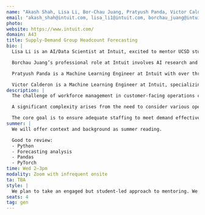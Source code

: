 ```yaml
---
name: "Akash Shah, Lisa Li, Bor-Chau Juang, Pratyush Panda, Victor Calderon"
email: "akash_shah@intuit.com, lisa_li1@intuit.com, borchau_juang@intuit.com, pratyush_panda@intuit.com, victor_calderon@intuit.com"
photo:
website: https://www.intuit.com/
domain: A43
title: Supply-Demand Group Headcount Forecasting
bio: |
  Lisa Li is an AI/Data Scientist at Intuit, excited to mentor UCSD students in tackling industry-level challenges. With seven years of experience spanning the insurance sector and now tech at Intuit, she specializes in applying Deep Learning, Time Series models, and LLM models to create impactful solutions. Lisa holds a Master's degree in Data Science from GSU and a Bachelor's in Math from UCLA, and is eager to guide students through developing and deploying data-driven models that address real-world business problems.

  Borchau Juang’s professional role at Intuit involves AI research and development, specifically focusing on AI/ML solutions to enhance customer success within the Virtual Expert Platform (VEP). This encompasses the development of Large Language Model (LLM) applications for the extraction of expert knowledge, the refinement of issue resolution processes through agentic AI workflows, and the construction of recommendation systems to optimize customer routing and matchmaking.

  Pratyush Panda is a Machine Learning Engineer at Intuit with over three years of experience in his current role. He brings a wealth of experience from previous machine learning engineering positions at Samsung Electronics America and Informatica. His expertise includes machine learning, Python, and Artificial Intelligence (AI), with a background in developing and deploying AI/ML solutions. Pratyush holds a Master of Science in Computer Science from California State University - East Bay.

  Victor Calderon is a Machine Learning Engineer at Intuit, specializing in Generative AI and LLMs. An astrophysicist-turned-data-scientist, he focuses on applying Generative AI solutions to customer-related problems. Prior to Intuit, Victor developed and deployed computer vision models and MLOps pipelines at 5x5 Technologies Inc. He holds a Ph.D. in Physics with a focus on computational astrophysics from Vanderbilt University.
description: |
  The challenge of workforce management in customer-facing operations centers on effectively aligning staffing levels with fluctuating customer demand across diverse interaction channels. This problem space involves not only forecasting incoming customer volumes but also determining the optimal allocation of personnel, often referred to as headcount forecasting, to meet predefined service objectives.

  A significant complexity arises from the need to consider various operational constraints, such as target response times (e.g., Average Speed to Answer), average interaction durations (e.g., Average Handle Time), and overarching service level agreements. Furthermore, the relationship between customer demand types and the staff groups capable of handling them is often intricate, featuring many-to-many mappings where a single staff group might service multiple demand categories, and a single demand category might be serviceable by several different staff groups, each with potentially varying skill sets and efficiencies.

  The core goal is to ensure adequate staffing to meet demand effectively while optimizing resource utilization and maintaining service quality.
summer: |
  We will offer context and background as summer reading.

  Good to review:
  - Python
  - Forecasting analysis
  - Pandas
  - PyTorch
time: Wed 2–3pm
modality: Zoom with infrequent onsite
ta: TBA
style: |
  We plan to take an engaged but student-led approach to mentoring. We’ll work closely with the students throughout the project – meeting regularly, providing guidance, and being available for feedback and support. We’re also looking for students that can take ownership of their learning and direction, and can execute on the feedback provided. We’ll help them think critically, problem-solve, and communicate their process and outcomes clearly. Outside of the set office hours, we will do our best to respond to any inquiries within 48 hours, ideally sooner.
seats: 4
tag: gen
---
```

